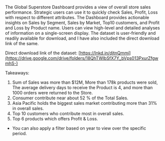 The Global Superstore Dashboard provides a view of overall store sales performance. Strategic users can use it to quickly check Sales, Profit, Loss with respect to different attributes. The Dashboard provides actionable insights on Sales by Segment, Sales by Market, Top10 customers, and Profit and Loss by Product name. Users can view high-level and detailed analyses of information on a single-screen display. The dataset is user-friendly and readily available for download, and I have also included the direct download link of the same.

Direct download link of the dataset: [https://lnkd.in/djtnQmmi](https://drive.google.com/drive/folders/18QhTWlbSfX7Y_bVps013PxurZfgwmhS-)

Takeaways:
1) Sum of Sales was more than $12M, More than 178k products were sold, The average delivery days to receive the Product is 4, and more than 1000 orders were returned to the Store.
2) Consumer contribute near about 52 % of the Total Sales.
3) Asia Pacific holds the biggest sales market contributing more than 31% in overall sales.
4) Top 10 customers who contribute most in overall sales.
5) Top 6 products which offers Profit & Loss.

* You can also apply a filter based on year to view over the specific period.
